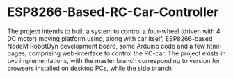 # ESP8266-Based-RC-Car-Controller
The project intends to built a system to control a four-wheel (driven with 4 DC motor) moving platform using, along with car itself, ESP8266-based NodeM RobotDyn development board, some Arduino code and a few html-pages, comprising web-interface to control the RC-car. The project exists in two implementations, with the master branch corresponding to version for browsers installed on desktop PCs, while the side branch
